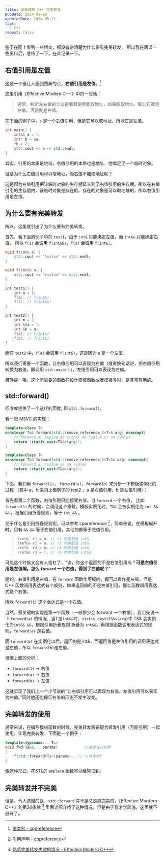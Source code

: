 ```yaml
---
title: 简单理解 C++ 完美转发
pubDate: 2024-05-19
updatedDate: 2024-05-22
tags:
  - C++
repost: false
---
```


鉴于在网上看到一些博文，都没有讲清楚为什么要有完美转发，
所以我在阅读一些资料后，总结了一下，在此记录一下。

## 右值引用是左值

这是一个很让人感到费解的点，**右值引用是左值**。[^1]

这里引用《Effective Modern C++》中的一段话：

> 通常，判断左右值的方法是看其是否能取地址，如果能取地址，那么它就是左值，否则就是右值。

在下面的例子中，`a` 是一个右值引用，但是它可以取地址，所以它是左值。

```cpp
int main() {
    int&& a = 1;
    int* b = &a;
    *b = 2;
    std::cout << a << std::endl;
}
```

其实，引用的本质是地址，右值引用的本质也是地址，他绑定了一个临时对象。

但是为什么右值引用可以取地址，而右值不能取地址呢？

这是因为右值引用把该临时对象的生存期延长到了右值引用的生存期。所以在右值引用的生存期内，该临时对象是存在的。存在的对象是可以取地址的，所以右值引用是左值。

## 为什么要有完美转发

所以，这里就引出了为什么要有完美转发。

首先，看下面的例子中的 `test1`，由于 `int&` 只能绑定左值，而 `int&&` 只能绑定右值，
所以 `f(1)` 会调用 `f(int&&)`，`f(a)` 会调用 `f(int&)`。

```cpp
void f(int& a) {
    std::cout << "lvalue" << std::endl;
}

void f(int&& a) {
    std::cout << "rvalue" << std::endl;
}

int test1() {
    int a = 1;
    f(a); // f(int&)
    f(1); // f(int&&)
}

int test2() {
    int m = 1;
    int &&a = 1;
    int &b = m;
    f(a); // f(int&)
    f(b); // f(int&)
}
```

而在 `test2` 中，`f(a)` 会调用 `f(int&)`，这是因为 `a` 是一个左值。

所以我们需要一个函数，让右值引用可以表现为右值（或者换句话说，把右值引用转换为右值，即调用 `std::move()` ），左值引用可以表现为左值。

另外提一嘴，这个所需要的函数在设计模板函数或者模板类时，是非常有用的。

## std::forward()

标准库提供了一个这样的函数, 即 `std::forward()`。

看一眼 MSVC 的实现：

```cpp
template<class T>
constexpr T&& forward(std::remove_reference_t<T>& arg) noexcept{
    // forward an lvalue as either an lvalue or an rvalue
    return (static_cast<T&&>(arg));
}

template<class T>
constexpr T&& forward(std::remove_reference_t<T>&& arg) noexcept{
    // forward an rvalue as an rvalue
    return (static_cast<T&&>(arg));
}
```

下面，我们用 `forward(1)`， `forward(a)`，`forward(b)` 来分析一下模板实例化的过程 （其中 a，b 来自上面例子的 test2 ，a 是右值引用，b 是左值引用）：

首先看第二个函数，右值引用只能接受右值，当 `forward` 一个右值， 比如 `forword(1)` 的时候，会调用这个重载。模板实例化时，`T&&` 会被实例化为 `int && &&` ，根据引用折叠规则，等于 `int &&` 。

至于什么是引用折叠规则呢，可以参考 cppreference [^2]，简单来说，在模板展开时，只有 `&& &&` 等于右值引用，其他的都等于左值引用。

> ```cpp
> lref&  r1 = n; // r1 的类型是 int&
> lref&& r2 = n; // r2 的类型是 int&
> rref&  r3 = n; // r3 的类型是 int&
> rref&& r4 = 1; // r4 的类型是 int&&
> ```

可能这个时候又会有人抬杠了，“诶，你这个返回的不是右值引用吗？**可是右值引用是左值啊。怎么 `forward` 一个右值，得到了左值呢？**”

是的，右值引用是左值，在 `forward` 函数作用域内，都可以看作是左值，但是 C++ 函数调用表达式有个规则，如果返回值的不是左值引用，那么函数调用表达式是个右值。

所以 `forward(1)` 这个表达式是一个右值。

当然，最关键的实现是第一个函数（一般很少会 forward 一个右值），我们先说一下 `forward(a)` 的情况，当T是`int&&`时，`static_cast<T&&>(arg)`中 T&& 会实例化为`int&& &&`，根据引用折叠规则 折叠为 `int&&`。再根据函数调用表达式的规则，`forward(a)` 是右值。

而 `forward(b)` 在实例化以后，返回的是 int&，而返回值是左值引用的调用表达式是左值，所以 `forward(b)`是左值。

根据上面的分析：

- `forward(1)` -> 右值
- `forward(a)` -> 右值
- `forward(b)` -> 左值

这就实现了我们上一个小节说的“让右值引用可以表现为右值，左值引用可以表现为左值。”同时他还能保证右值的形态不发生改变。

## 完美转发的使用

通常来说，在编写模板函数的时候，完美转发需要配合转发引用（万能引用）一起使用，实现完美转发，下面是一个例子：

```cpp
template<typename... Ts>
void fwd(Ts&&... params)            //接受任何实参
{
    f(std::forward<Ts>(params)...); //转发给f
}
```

像这种形式，在STL的 `emplace` 函数可以经常见到。

## 完美转发并不完美

但是，令人遗憾的是，`std::forward` 并不是总是能完美的，《Effective Mordern C++》的第30条款 [^3] 里面详细介绍了这种情况，但是由于我才学疏浅，这里就不展开了。

[^1]: [值类别 - cppreference](https://zh.cppreference.com/w/cpp/language/value_category#.E5.B7.A6.E5.80.BC)
[^2]: [引用声明 - cppreference](https://zh.cppreference.com/w/cpp/language/reference)
[^3]: [熟悉完美转发失败的情况 - Effective Modern C++](https://cntransgroup.github.io/EffectiveModernCppChinese/5.RRefMovSemPerfForw/item30.html)